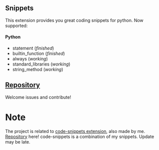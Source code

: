 ## Snippets

This extension provides you great coding snippets for python. Now supported:

#### Python
- statement (*finished*)
- builtin_function (*finished*)
- always (*working*)
- standard_libraries (*working*)
- string_method (*working*)

## [Repository](https://github.com/pynickle/python-snippets)

Welcome issues and contribute!

# Note

The project is related to [code-snippets extension](https://marketplace.visualstudio.com/items?itemName=pynickle.code-snippets), also made by me. [Repository](https://github.com/pynickle/code-snippets) here! code-snippets is a combination of my snippets. Update may be late.